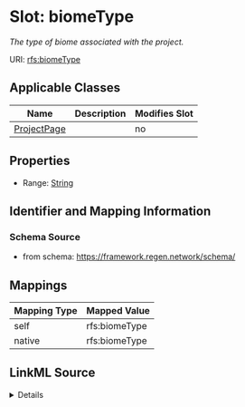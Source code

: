 

# Slot: biomeType


_The type of biome associated with the project._





URI: [rfs:biomeType](https://framework.regen.network/schema/biomeType)



<!-- no inheritance hierarchy -->





## Applicable Classes

| Name | Description | Modifies Slot |
| --- | --- | --- |
| [ProjectPage](ProjectPage.md) |  |  no  |







## Properties

* Range: [String](String.md)





## Identifier and Mapping Information







### Schema Source


* from schema: https://framework.regen.network/schema/




## Mappings

| Mapping Type | Mapped Value |
| ---  | ---  |
| self | rfs:biomeType |
| native | rfs:biomeType |




## LinkML Source

<details>
```yaml
name: biomeType
description: The type of biome associated with the project.
from_schema: https://framework.regen.network/schema/
rank: 1000
slot_uri: rfs:biomeType
alias: biomeType
domain_of:
- ProjectPage
range: string

```
</details>